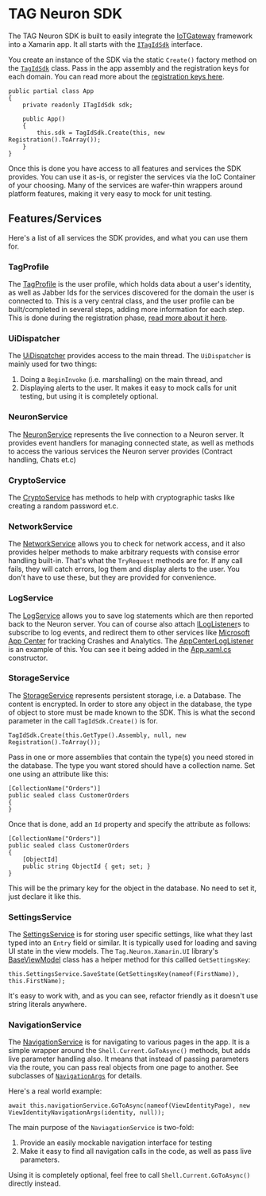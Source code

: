 # TAG Neuron SDK #
The TAG Neuron SDK is built to easily integrate the [IoTGateway](https://github.com/PeterWaher/IoTGateway) framework into a Xamarin app.
It all starts with the [`ITagIdSdk`](../Tag.Neuron.Xamarin/ITagIdSdk.cs) interface.

You create an instance of the SDK via the static `Create()` factory method on the [`TagIdSdk`](../Tag.Neuron.Xamarin/TagIdSdk.cs) class.
Pass in the app assembly and the registration keys for each domain. You can read more about the [registration keys here](GettingStarted.md#registration-keys).

```
public partial class App
{
    private readonly ITagIdSdk sdk;

    public App()
    {
        this.sdk = TagIdSdk.Create(this, new Registration().ToArray());
    }
}
```
Once this is done you have access to all features and services the SDK provides. You can use it as-is, or register the services via the IoC Container of your choosing.
Many of the services are wafer-thin wrappers around platform features, making it very easy to mock for unit testing.

## Features/Services ##
Here's a list of all services the SDK provides, and what you can use them for.

### TagProfile ###
The [TagProfile](../Tag.Neuron.Xamarin/Services/ITagProfile.cs) is the user profile, which holds data about a user's identity, as well as Jabber Ids for the services discovered for the domain the user is connected to.
This is a very central class, and the user profile can be built/completed in several steps, adding more information for each step. This is done during the registration phase,
[read more about it here](CreatingATAGProfile.md).

### UiDispatcher ###
The [UiDispatcher](../Tag.Neuron.Xamarin/IUiDispatcher.cs) provides access to the main thread. The `UiDispatcher` is mainly used for two things:
1. Doing a `BeginInvoke` (i.e. marshalling) on the main thread, and
2. Displaying alerts to the user.
It makes it easy to mock calls for unit testing, but using it is completely optional.

### NeuronService ###
The [NeuronService](../Tag.Neuron.Xamarin/Services/INeuronService.cs) represents the live connection to a Neuron server.
It provides event handlers for managing connected state, as well as methods to access the various services the Neuron server provides (Contract handling, Chats et.c)

### CryptoService ###
The [CryptoService](../Tag.Neuron.Xamarin/Services/ICryptoService.cs) has methods to help with cryptographic tasks like creating a random password et.c.

### NetworkService ###
The [NetworkService](../Tag.Neuron.Xamarin/Services/INetworkService.cs) allows you to check for network access, and it also provides helper methods
to make arbitrary requests with consise error handling built-in. That's what the `TryRequest` methods are for.
If any call fails, they will catch errors, log them and display alerts to the user. You don't have to use these, but they are provided for convenience.

### LogService ###
The [LogService](../Tag.Neuron.Xamarin/Services/ILogService.cs) allows you to save log statements which are then reported back to the Neuron server.
You can of course also attach [ILogListener](../Tag.Neuron.Xamarin/Services/ILogListener.cs)s to subscribe to log events, and redirect them to other
services like [Microsoft App Center](https://appcenter.ms/apps) for tracking Crashes and Analytics. The [AppCenterLogListener](../IdApp/IdApp/AppCenterLogListener.cs)
is an example of this. You can see it being added in the [App.xaml.cs](../IdApp/IdApp/App.xaml.cs) constructor.

### StorageService ###
The [StorageService](../Tag.Neuron.Xamarin/Services/IStorageService.cs) represents persistent storage, i.e. a Database. The content is encrypted. In order to
store any object in the database, the type of object to store must be made known to the SDK. This is what the second parameter in the call `TagIdSdk.Create()` is for.
```
TagIdSdk.Create(this.GetType().Assembly, null, new Registration().ToArray());
``` 
Pass in one or more assemblies that contain the type(s) you need stored in the database.
The type you want stored should have a collection name. Set one using an attribute like this:
```
[CollectionName("Orders")]
public sealed class CustomerOrders
{
}
```
Once that is done, add an `Id` property and specify the attribute as follows:
```
[CollectionName("Orders")]
public sealed class CustomerOrders
{
    [ObjectId]
    public string ObjectId { get; set; }
}
```
This will be the primary key for the object in the database. No need to set it, just declare it like this.

### SettingsService ###
The [SettingsService](../Tag.Neuron.Xamarin/Services/ISettingsService.cs) is for storing user specific settings, like what they last typed into an `Entry` field or similar.
It is typically used for loading and saving UI state in the view models. The `Tag.Neuron.Xamarin.UI` library's [BaseViewModel](../Tag.Neuron.Xamarin.UI/ViewModels/BaseViewModel.cs) class has a helper method for this callled `GetSettingsKey`:
```
this.SettingsService.SaveState(GetSettingsKey(nameof(FirstName)), this.FirstName);

```
It's easy to work with, and as you can see, refactor friendly as it doesn't use string literals anywhere.

### NavigationService ###
The [NavigationService](../Tag.Neuron.Xamarin/Services/INavigationService.cs) is for navigating to various pages in the app. It is a simple wrapper around the `Shell.Current.GoToAsync()` methods,
but adds live parameter handling also. It means that instead of passing parameters via the route, you can pass real objects from one page to another. See subclasses of [`NavigationArgs`](../Tag.Neuron.Xamarin/Services/NavigationArgs.cs) for details.

Here's a real world example:
```
await this.navigationService.GoToAsync(nameof(ViewIdentityPage), new ViewIdentityNavigationArgs(identity, null));

```
The main purpose of the `NaviagationService` is two-fold:
1. Provide an easily mockable navigation interface for testing
2. Make it easy to find all navigation calls in the code, as well as pass live parameters.

Using it is completely optional, feel free to call `Shell.Current.GoToAsync()` directly instead.
